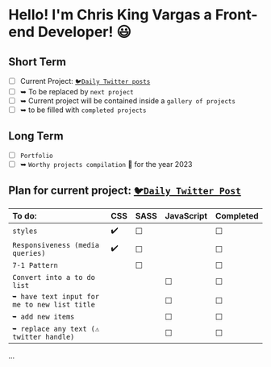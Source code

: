 # Hello! I'm Chris King Vargas a Front-end Developer! 😃

<!-- 😃 -->

<!-- insert something here. eg. image or gif -->

<!-- 👨‍💻 -->

## Short Term

- [ ] Current Project: [`🐦Daily Twitter posts`](https://devckvargas.github.io/)
- [ ] ➥ To be replaced by `next project`
- [ ] ➥ Current project will be contained inside a `gallery of projects`
- [ ] ➥ to be filled with `completed projects`

## Long Term

- [ ] `Portfolio`
- [ ] ➥ `Worthy projects compilation` 📁 for the year 2023

## **Plan for current project: [`🐦Daily Twitter Post`](https://devckvargas.github.io/)**

| To do:                                       | CSS | SASS | JavaScript | Completed |
| :------------------------------------------- | :-- | :--- | :--------- | :-------- |
| `styles`                                     | ✔️  | ☐    |            | ☐         |
| `Responsiveness (media queries)`             | ✔️  | ☐    |            | ☐         |
| `7-1 Pattern`                                |     | ☐    |            | ☐         |
| `Convert into a to do list`                  |     |      | ☐          | ☐         |
| `➥ have text input for me to new list title` |     |      | ☐          | ☐         |
| `➥ add new items`                            |     |      | ☐          | ☐         |
| `➥ replace any text (⚠ twitter handle)`      |     |      | ☐          | ☐         |

...

<!-- 🦶 README  -->
<!-- Reference: https://github.com/ai/size-limit#readme -->
<!-- Written in: https://markdownlivepreview.com/ -->
